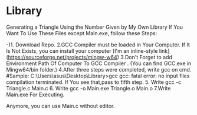 # Library
Generating a Triangle Using the Number Given by My Own Library
If You Want To Use These Files except Main.exe, follow these Steps:

-)1. Download Repo.
2.GCC Compiler must be loaded in Your Computer. If It Is Not Exists, you can install your computer [I'm an inline-style link] (https://sourceforge.net/projects/mingw-w64)
3.Don't Forget to add Environment Path Of Computer To GCC Compiler . (You can find GCC.exe in Mingw64/bin folder.)
4.After three steps were completed, write gcc on cmd.
#Sample:
  C:\Users\asus\Desktop\Library>gcc
   gcc: fatal error: no input files
   compilation terminated.
If You see that,pass to fifth step.
5. Write gcc -c Triangle.c Main.c
6. Write gcc -o Main.exe Triangle.o Main.o
7.Write Main.exe For Executing.

Anymore, you can use Main.c without editor.
